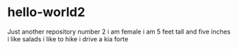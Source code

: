 # hello-world2
Just another repository number 2
i am female
i am 5 feet tall and five inches
i like salads
i like to hike
i drive a kia forte
